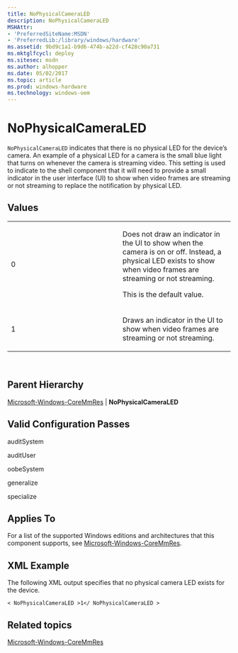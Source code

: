 ```yaml
---
title: NoPhysicalCameraLED
description: NoPhysicalCameraLED
MSHAttr:
- 'PreferredSiteName:MSDN'
- 'PreferredLib:/library/windows/hardware'
ms.assetid: 9bd9c1a1-b9d6-474b-a22d-cf428c90a731
ms.mktglfcycl: deploy
ms.sitesec: msdn
ms.author: alhopper
ms.date: 05/02/2017
ms.topic: article
ms.prod: windows-hardware
ms.technology: windows-oem
---
```


# NoPhysicalCameraLED


`NoPhysicalCameraLED` indicates that there is no physical LED for the device’s camera. An example of a physical LED for a camera is the small blue light that turns on whenever the camera is streaming video. This setting is used to indicate to the shell component that it will need to provide a small indicator in the user interface (UI) to show when video frames are streaming or not streaming to replace the notification by physical LED.

## Values


<table>
<colgroup>
<col width="50%" />
<col width="50%" />
</colgroup>
<tbody>
<tr class="odd">
<td><p>0</p></td>
<td><p>Does not draw an indicator in the UI to show when the camera is on or off. Instead, a physical LED exists to show when video frames are streaming or not streaming.</p>
<p>This is the default value.</p></td>
</tr>
<tr class="even">
<td><p>1</p></td>
<td><p>Draws an indicator in the UI to show when video frames are streaming or not streaming.</p></td>
</tr>
</tbody>
</table>

 

## Parent Hierarchy


[Microsoft-Windows-CoreMmRes](microsoft-windows-coremmres.md) | **NoPhysicalCameraLED**

## Valid Configuration Passes


auditSystem

auditUser

oobeSystem

generalize

specialize

## Applies To


For a list of the supported Windows editions and architectures that this component supports, see [Microsoft-Windows-CoreMmRes](microsoft-windows-coremmres.md).

## XML Example


The following XML output specifies that no physical camera LED exists for the device.

``` syntax
< NoPhysicalCameraLED >1</ NoPhysicalCameraLED >
```

## Related topics


[Microsoft-Windows-CoreMmRes](microsoft-windows-coremmres.md)

 

 








